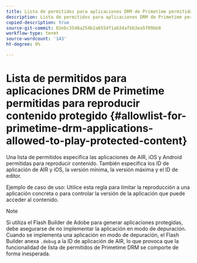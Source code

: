 ```yaml
---
title: Lista de permitidos para aplicaciones DRM de Primetime permitidas para reproducir contenido protegido
description: Lista de permitidos para aplicaciones DRM de Primetime permitidas para reproducir contenido protegido
copied-description: true
source-git-commit: 02ebc3548a254b2a6554f1ab34afbb3ea5f09bb8
workflow-type: tm+mt
source-wordcount: '143'
ht-degree: 0%

---
```


# Lista de permitidos para aplicaciones DRM de Primetime permitidas para reproducir contenido protegido {#allowlist-for-primetime-drm-applications-allowed-to-play-protected-content}

Una lista de permitidos especifica las aplicaciones de AIR, iOS y Android permitidas para reproducir contenido. También especifica los ID de aplicación de AIR y iOS, la versión mínima, la versión máxima y el ID de editor.

Ejemplo de caso de uso: Utilice esta regla para limitar la reproducción a una aplicación concreta o para controlar la versión de la aplicación que puede acceder al contenido.

>[!NOTE]
>
>Si utiliza el Flash Builder de Adobe para generar aplicaciones protegidas, debe asegurarse de no implementar la aplicación en modo de depuración. Cuando se implementa una aplicación en modo de depuración, el Flash Builder anexa `.debug` a la ID de aplicación de AIR, lo que provoca que la funcionalidad de lista de permitidos de Primetime DRM se comporte de forma inesperada.

